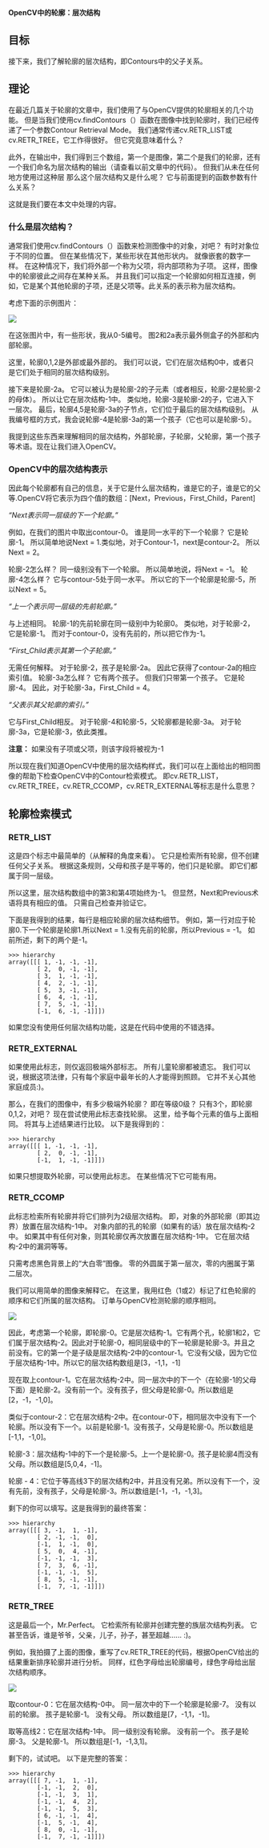 **OpenCV中的轮廓：层次结构**

## 目标 ##

接下来，我们了解轮廓的层次结构，即Contours中的父子关系。

## 理论 ##

在最近几篇关于轮廓的文章中，我们使用了与OpenCV提供的轮廓相关的几个功能。 但是当我们使用cv.findContours（）函数在图像中找到轮廓时，我们已经传递了一个参数Contour Retrieval Mode。 我们通常传递cv.RETR_LIST或cv.RETR_TREE，它工作得很好。 但它究竟意味着什么？

此外，在输出中，我们得到三个数组，第一个是图像，第二个是我们的轮廓，还有一个我们命名为层次结构的输出（请查看以前文章中的代码）。 但我们从未在任何地方使用过这种层 那么这个层次结构又是什么呢？ 它与前面提到的函数参数有什么关系？

这就是我们要在本文中处理的内容。

### 什么是层次结构？ ###

通常我们使用cv.findContours（）函数来检测图像中的对象，对吧？ 有时对象位于不同的位置。 但在某些情况下，某些形状在其他形状内。 就像嵌套的数字一样。 在这种情况下，我们将外部一个称为父项，将内部项称为子项。 这样，图像中的轮廓彼此之间存在某种关系。 并且我们可以指定一个轮廓如何相互连接，例如，它是某个其他轮廓的子项，还是父项等。此关系的表示称为层次结构。

考虑下面的示例图片：

![](https://docs.opencv.org/4.1.0/hierarchy.png)

在这张图片中，有一些形状，我从0-5编号。 图2和2a表示最外侧盒子的外部和内部轮廓。

这里，轮廓0,1,2是外部或最外部的。 我们可以说，它们在层次结构0中，或者只是它们处于相同的层次结构级别。

接下来是轮廓-2a。 它可以被认为是轮廓-2的子元素（或者相反，轮廓-2是轮廓-2的母体）。 所以让它在层次结构-1中。 类似地，轮廓-3是轮廓-2的子，它进入下一层次。 最后，轮廓4,5是轮廓-3a的子节点，它们位于最后的层次结构级别。 从我编号框的方式，我会说轮廓-4是轮廓-3a的第一个孩子（它也可以是轮廓-5）。

我提到这些东西来理解相同的层次结构，外部轮廓，子轮廓，父轮廓，第一个孩子等术语。现在让我们进入OpenCV。

### OpenCV中的层次结构表示 ###

因此每个轮廓都有自己的信息，关于它是什么层次结构，谁是它的子，谁是它的父等.OpenCV将它表示为四个值的数组：[Next，Previous，First_Child，Parent]

*“Next表示同一层级的下一个轮廓。”*

例如，在我们的图片中取出contour-0。 谁是同一水平的下一个轮廓？ 它是轮廓-1。 所以简单地说Next = 1.类似地，对于Contour-1，next是contour-2。 所以Next = 2。

轮廓-2怎么样？ 同一级别没有下一个轮廓。 所以简单地说，将Next = -1。 轮廓-4怎么样？ 它与contour-5处于同一水平。 所以它的下一个轮廓是轮廓-5，所以Next = 5。

*“上一个表示同一层级的先前轮廓。”*

与上述相同。 轮廓-1的先前轮廓在同一级别中为轮廓0。 类似地，对于轮廓-2，它是轮廓-1。 而对于contour-0，没有先前的，所以把它作为-1。

*“First_Child表示其第一个子轮廓。”*

无需任何解释。 对于轮廓-2，孩子是轮廓-2a。 因此它获得了contour-2a的相应索引值。 轮廓-3a怎么样？ 它有两个孩子。 但我们只带第一个孩子。 它是轮廓-4。 因此，对于轮廓-3a，First_Child = 4。

*“父表示其父轮廓的索引。”*

它与First_Child相反。 对于轮廓-4和轮廓-5，父轮廓都是轮廓-3a。 对于轮廓-3a，它是轮廓-3，依此类推。

**注意：** 如果没有子项或父项，则该字段将被视为-1

所以现在我们知道OpenCV中使用的层次结构样式，我们可以在上面给出的相同图像的帮助下检查OpenCV中的Contour检索模式。 即cv.RETR_LIST，cv.RETR_TREE，cv.RETR_CCOMP，cv.RETR_EXTERNAL等标志是什么意思？

## 轮廓检索模式 ##

### RETR_LIST ###

这是四个标志中最简单的（从解释的角度来看）。 它只是检索所有轮廓，但不创建任何父子关系。 根据这条规则，父母和孩子是平等的，他们只是轮廓。 即它们都属于同一层级。

所以这里，层次结构数组中的第3和第4项始终为-1。 但显然，Next和Previous术语将具有相应的值。 只需自己检查并验证它。

下面是我得到的结果，每行是相应轮廓的层次结构细节。 例如，第一行对应于轮廓0.下一个轮廓是轮廓1.所以Next = 1.没有先前的轮廓，所以Previous = -1。 如前所述，剩下的两个是-1。

	>>> hierarchy
	array([[[ 1, -1, -1, -1],
	        [ 2,  0, -1, -1],
	        [ 3,  1, -1, -1],
	        [ 4,  2, -1, -1],
	        [ 5,  3, -1, -1],
	        [ 6,  4, -1, -1],
	        [ 7,  5, -1, -1],
	        [-1,  6, -1, -1]]])

如果您没有使用任何层次结构功能，这是在代码中使用的不错选择。

### RETR_EXTERNAL ###

如果使用此标志，则仅返回极端外部标志。 所有儿童轮廓都被遗忘。 我们可以说，根据这项法律，只有每个家庭中最年长的人才能得到照顾。 它并不关心其他家庭成员:)。

那么，在我们的图像中，有多少极端外轮廓？ 即在等级0级？ 只有3个，即轮廓0,1,2，对吧？ 现在尝试使用此标志查找轮廓。 这里，给予每个元素的值与上面相同。 将其与上述结果进行比较。 以下是我得到的：

	>>> hierarchy
	array([[[ 1, -1, -1, -1],
	        [ 2,  0, -1, -1],
	        [-1,  1, -1, -1]]])

如果只想提取外轮廓，可以使用此标志。 在某些情况下它可能有用。

### RETR_CCOMP ###

此标志检索所有轮廓并将它们排列为2级层次结构。 即，对象的外部轮廓（即其边界）放置在层次结构-1中。 对象内部的孔的轮廓（如果有的话）放在层次结构-2中。 如果其中有任何对象，则其轮廓仅再次放置在层次结构-1中。 它在层次结构-2中的漏洞等等。

只需考虑黑色背景上的“大白零”图像。 零的外圆属于第一层次，零的内圈属于第二层次。

我们可以用简单的图像来解释它。 在这里，我用红色（1或2）标记了红色轮廓的顺序和它们所属的层次结构。 订单与OpenCV检测轮廓的顺序相同。

![](https://docs.opencv.org/4.1.0/ccomp_hierarchy.png)

因此，考虑第一个轮廓，即轮廓-0。它是层次结构-1。它有两个孔，轮廓1和2，它们属于层次结构-2。因此对于轮廓-0，相同层级中的下一轮廓是轮廓-3。并且之前没有。它的第一个是子级是层次结构-2中的contour-1。它没有父级，因为它位于层次结构-1中。所以它的层次结构数组是[3，-1,1，-1]

现在取上contour-1。它在层次结构-2中。同一层次中的下一个（在轮廓-1的父母下面）是轮廓-2。没有前一个。没有孩子，但父母是轮廓-0。所以数组是[2，-1，-1,0]。

类似于contour-2：它在层次结构-2中。在contour-0下，相同层次中没有下一个轮廓。所以没有下一个。以前是轮廓-1。没有孩子，父母是轮廓-0。所以数组是[-1,1，-1,0]。

轮廓-3：层次结构-1中的下一个是轮廓-5。上一个是轮廓-0。孩子是轮廓4而没有父母。所以数组是[5,0,4，-1]。

轮廓 -  4：它位于等高线3下的层次结构2中，并且没有兄弟。所以没有下一个，没有先前，没有孩子，父母是轮廓-3。所以数组是[-1，-1，-1,3]。

剩下的你可以填写。这是我得到的最终答案：

	>>> hierarchy
	array([[[ 3, -1,  1, -1],
	        [ 2, -1, -1,  0],
	        [-1,  1, -1,  0],
	        [ 5,  0,  4, -1],
	        [-1, -1, -1,  3],
	        [ 7,  3,  6, -1],
	        [-1, -1, -1,  5],
	        [ 8,  5, -1, -1],
	        [-1,  7, -1, -1]]])

### RETR_TREE ###

这是最后一个，Mr.Perfect。 它检索所有轮廓并创建完整的族层次结构列表。 它甚至告诉，谁是爷爷，父亲，儿子，孙子，甚至超越...... :)。

例如，我拍摄了上面的图像，重写了cv.RETR_TREE的代码，根据OpenCV给出的结果重新排序轮廓并进行分析。 同样，红色字母给出轮廓编号，绿色字母给出层次结构顺序。

![](https://docs.opencv.org/4.1.0/tree_hierarchy.png)

取contour-0：它在层次结构-0中。 同一层次中的下一个轮廓是轮廓-7。 没有以前的轮廓。 孩子是轮廓-1。 没有父母。 所以数组是[7，-1,1，-1]。

取等高线2：它在层次结构-1中。 同一级别没有轮廓。 没有前一个。 孩子是轮廓-3。 父是轮廓-1。 所以数组是[-1，-1,3,1]。

剩下的，试试吧。 以下是完整的答案：

	>>> hierarchy
	array([[[ 7, -1,  1, -1],
	        [-1, -1,  2,  0],
	        [-1, -1,  3,  1],
	        [-1, -1,  4,  2],
	        [-1, -1,  5,  3],
	        [ 6, -1, -1,  4],
	        [-1,  5, -1,  4],
	        [ 8,  0, -1, -1],
	        [-1,  7, -1, -1]]])